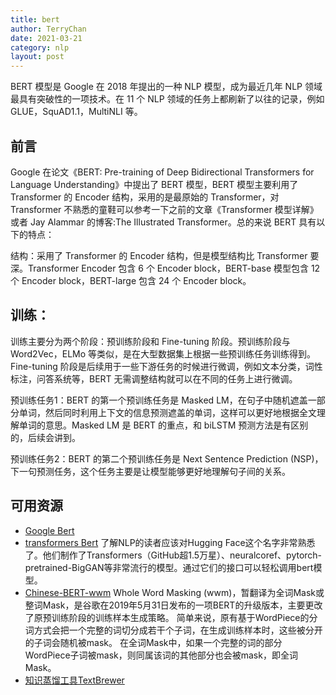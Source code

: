 ```yaml
---
title: bert
author: TerryChan
date: 2021-03-21
category: nlp
layout: post
---
```



BERT 模型是 Google 在 2018 年提出的一种 NLP 模型，成为最近几年 NLP 领域最具有突破性的一项技术。在 11 个 NLP 领域的任务上都刷新了以往的记录，例如GLUE，SquAD1.1，MultiNLI 等。

##  前言
Google 在论文《BERT: Pre-training of Deep Bidirectional Transformers for
Language Understanding》中提出了 BERT 模型，BERT 模型主要利用了 Transformer 的 Encoder 结构，采用的是最原始的 Transformer，对 Transformer 不熟悉的童鞋可以参考一下之前的文章《Transformer 模型详解》或者 Jay Alammar 的博客:The Illustrated Transformer。总的来说 BERT 具有以下的特点：

结构：采用了 Transformer 的 Encoder 结构，但是模型结构比 Transformer 要深。Transformer Encoder 包含 6 个 Encoder block，BERT-base 模型包含 12 个 Encoder block，BERT-large 包含 24 个 Encoder block。

## 训练：
训练主要分为两个阶段：预训练阶段和 Fine-tuning 阶段。预训练阶段与 Word2Vec，ELMo 等类似，是在大型数据集上根据一些预训练任务训练得到。Fine-tuning 阶段是后续用于一些下游任务的时候进行微调，例如文本分类，词性标注，问答系统等，BERT 无需调整结构就可以在不同的任务上进行微调。

预训练任务1：BERT 的第一个预训练任务是 Masked LM，在句子中随机遮盖一部分单词，然后同时利用上下文的信息预测遮盖的单词，这样可以更好地根据全文理解单词的意思。Masked LM 是 BERT 的重点，和 biLSTM 预测方法是有区别的，后续会讲到。

预训练任务2：BERT 的第二个预训练任务是 Next Sentence Prediction (NSP)，下一句预测任务，这个任务主要是让模型能够更好地理解句子间的关系。

## 可用资源

- [Google Bert](https://github.com/google-research/bert)
- [transformers Bert](https://huggingface.co/transformers/model_doc/bert.html)
了解NLP的读者应该对Hugging Face这个名字非常熟悉了。他们制作了Transformers（GitHub超1.5万星）、neuralcoref、pytorch-pretrained-BigGAN等非常流行的模型。通过它们的接口可以轻松调用bert模型。
- [Chinese-BERT-wwm](https://github.com/ymcui/Chinese-BERT-wwm)
Whole Word Masking (wwm)，暂翻译为全词Mask或整词Mask，是谷歌在2019年5月31日发布的一项BERT的升级版本，主要更改了原预训练阶段的训练样本生成策略。 简单来说，原有基于WordPiece的分词方式会把一个完整的词切分成若干个子词，在生成训练样本时，这些被分开的子词会随机被mask。 在全词Mask中，如果一个完整的词的部分WordPiece子词被mask，则同属该词的其他部分也会被mask，即全词Mask。
- [知识蒸馏工具TextBrewer](https://github.com/airaria/TextBrewer)



